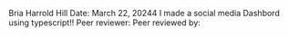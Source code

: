 Bria Harrold Hill
Date: March 22, 20244
I made a social media Dashbord using typescript!!
Peer reviewer:
Peer reviewed by:
